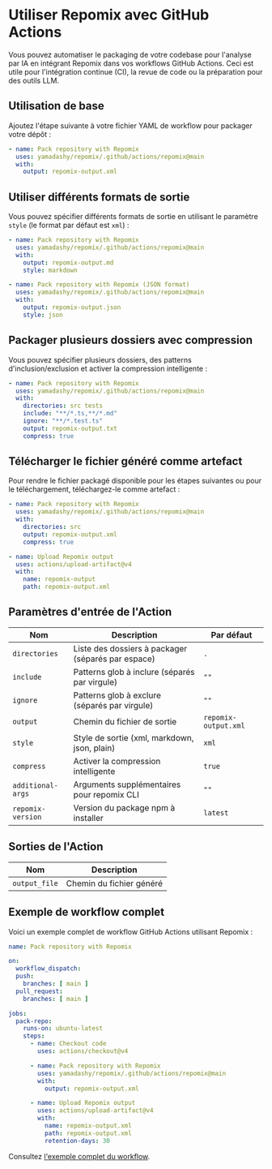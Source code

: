 # Utiliser Repomix avec GitHub Actions

Vous pouvez automatiser le packaging de votre codebase pour l'analyse par IA en intégrant Repomix dans vos workflows GitHub Actions. Ceci est utile pour l'intégration continue (CI), la revue de code ou la préparation pour des outils LLM.

## Utilisation de base

Ajoutez l'étape suivante à votre fichier YAML de workflow pour packager votre dépôt :

```yaml
- name: Pack repository with Repomix
  uses: yamadashy/repomix/.github/actions/repomix@main
  with:
    output: repomix-output.xml
```

## Utiliser différents formats de sortie

Vous pouvez spécifier différents formats de sortie en utilisant le paramètre `style` (le format par défaut est `xml`) :

```yaml
- name: Pack repository with Repomix
  uses: yamadashy/repomix/.github/actions/repomix@main
  with:
    output: repomix-output.md
    style: markdown
```

```yaml
- name: Pack repository with Repomix (JSON format)
  uses: yamadashy/repomix/.github/actions/repomix@main
  with:
    output: repomix-output.json
    style: json
```

## Packager plusieurs dossiers avec compression

Vous pouvez spécifier plusieurs dossiers, des patterns d'inclusion/exclusion et activer la compression intelligente :

```yaml
- name: Pack repository with Repomix
  uses: yamadashy/repomix/.github/actions/repomix@main
  with:
    directories: src tests
    include: "**/*.ts,**/*.md"
    ignore: "**/*.test.ts"
    output: repomix-output.txt
    compress: true
```

## Télécharger le fichier généré comme artefact

Pour rendre le fichier packagé disponible pour les étapes suivantes ou pour le téléchargement, téléchargez-le comme artefact :

```yaml
- name: Pack repository with Repomix
  uses: yamadashy/repomix/.github/actions/repomix@main
  with:
    directories: src
    output: repomix-output.xml
    compress: true

- name: Upload Repomix output
  uses: actions/upload-artifact@v4
  with:
    name: repomix-output
    path: repomix-output.xml
```

## Paramètres d'entrée de l'Action

| Nom                | Description                                   | Par défaut        |
|--------------------|-----------------------------------------------|-------------------|
| `directories`      | Liste des dossiers à packager (séparés par espace) | `.`           |
| `include`          | Patterns glob à inclure (séparés par virgule) | `""`           |
| `ignore`           | Patterns glob à exclure (séparés par virgule) | `""`           |
| `output`           | Chemin du fichier de sortie                   | `repomix-output.xml`     |
| `style`            | Style de sortie (xml, markdown, json, plain)        | `xml`             |
| `compress`         | Activer la compression intelligente           | `true`            |
| `additional-args`  | Arguments supplémentaires pour repomix CLI    | `""`           |
| `repomix-version`  | Version du package npm à installer            | `latest`          |

## Sorties de l'Action

| Nom           | Description                        |
|---------------|------------------------------------|
| `output_file` | Chemin du fichier généré            |

## Exemple de workflow complet

Voici un exemple complet de workflow GitHub Actions utilisant Repomix :

```yaml
name: Pack repository with Repomix

on:
  workflow_dispatch:
  push:
    branches: [ main ]
  pull_request:
    branches: [ main ]

jobs:
  pack-repo:
    runs-on: ubuntu-latest
    steps:
      - name: Checkout code
        uses: actions/checkout@v4

      - name: Pack repository with Repomix
        uses: yamadashy/repomix/.github/actions/repomix@main
        with:
          output: repomix-output.xml

      - name: Upload Repomix output
        uses: actions/upload-artifact@v4
        with:
          name: repomix-output.xml
          path: repomix-output.xml
          retention-days: 30
```

Consultez [l'exemple complet du workflow](https://github.com/yamadashy/repomix/blob/main/.github/workflows/pack-repository.yml).
